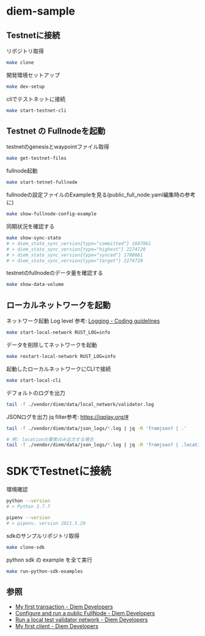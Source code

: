 # diem-sample

## Testnetに接続

リポジトリ取得
```sh
make clone
```

開発環境セットアップ
```sh
make dev-setup
```

cliでテストネットに接続
```sh
make start-testnet-cli
```

## Testnet の Fullnodeを起動

testnetのgenesisとwaypointファイル取得
```sh
make get-testnet-files
```

fullnode起動
```sh
make start-tetnet-fullnode
```

fullnodeの設定ファイルのExampleを見る(public_full_node.yaml編集時の参考に)
```sh
make show-fullnode-config-example
```

同期状況を確認する
```sh
make show-sync-state
# > diem_state_sync_version{type="committed"} 1697861
# > diem_state_sync_version{type="highest"} 2274720
# > diem_state_sync_version{type="synced"} 1780861
# > diem_state_sync_version{type="target"} 2274720
```

testnetのfullnodeのデータ量を確認する
```sh
make show-data-volume
```

## ローカルネットワークを起動

ネットワーク起動
Log level 参考: [Logging - Coding guidelines](https://developers.diem.com/main/docs/coding-guidelines#logging)
```sh
make start-local-network RUST_LOG=info
```

データを削除してネットワークを起動
```sh
make restart-local-network RUST_LOG=info
```

起動したローカルネットワークにCLIで接続
```sh
make start-local-cli
```

デフォルトのログを出力
```sh
tail -f ./vendor/diem/data/local_network/validator.log
```

JSONログを出力
jq filter参考: https://jqplay.org/#
```sh
tail -f ./vendor/diem/data/json_logs/*.log | jq -R 'fromjson? | .'

# 例: locationの要素のみ出力する場合
tail -f ./vendor/diem/data/json_logs/*.log | jq -R 'fromjson? | .location'
````


# SDKでTestnetに接続

環境確認
```sh
python --version
# > Python 3.7.7

pipenv --version
# > pipenv, version 2021.5.29
```

sdkのサンプルリポジトリ取得
```sh
make clone-sdk
```

python sdk の example を全て実行
```sh
make run-python-sdk-examples
```

## 参照
- [My first transaction - Diem Developers](https://developers.diem.com/main/docs/tutorial-my-first-transaction)
- [Configure and run a public FullNode - Diem Developers](https://developers.diem.com/main/docs/configure-run-public-fullnode)
- [Run a local test validator network - Diem Developers](https://developers.diem.com/main/docs/tutorial-run-local-validator-nw)
- [My first client - Diem Developers](https://developers.diem.com/main/docs/tutorial-my-first-client)
